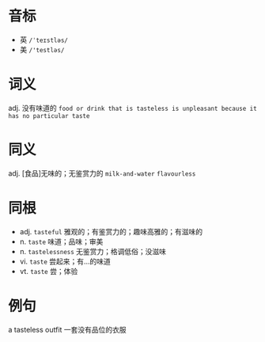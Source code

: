 # 音标

- 英 `/ˈteɪstləs/`
- 美 `/'testləs/`

# 词义

adj. 没有味道的
`food or drink that is tasteless is unpleasant because it has no particular taste`

# 同义

adj. [食品]无味的；无鉴赏力的
`milk-and-water` `flavourless`

# 同根

- adj. `tasteful` 雅观的；有鉴赏力的；趣味高雅的；有滋味的
- n. `taste` 味道；品味；审美
- n. `tastelessness` 无鉴赏力；格调低俗；没滋味
- vi. `taste` 尝起来；有…的味道
- vt. `taste` 尝；体验

# 例句

a tasteless outfit
一套没有品位的衣服



